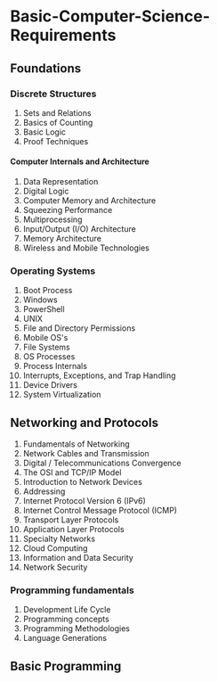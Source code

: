 # Basic-Computer-Science-Requirements

## Foundations

### Discrete Structures
1. Sets and Relations
2. Basics of Counting
3. Basic Logic
4. Proof Techniques

#### Computer Internals and Architecture
1. Data Representation
2. Digital Logic
3. Computer Memory and Architecture
4. Squeezing Performance
5. Multiprocessing
6. Input/Output (I/O) Architecture
7. Memory Architecture
8. Wireless and Mobile Technologies

### Operating Systems
1. Boot Process
2. Windows
3. PowerShell
4. UNIX
5. File and Directory Permissions
6. Mobile OS's
7. File Systems
8. OS Processes
9. Process Internals
10. Interrupts, Exceptions, and Trap Handling
11. Device Drivers
12. System Virtualization

## Networking and Protocols
1. Fundamentals of Networking
2. Network Cables and Transmission
3. Digital / Telecommunications Convergence
4. The OSI and TCP/IP Model
5. Introduction to Network Devices
6. Addressing
7. Internet Protocol Version 6 (IPv6)
8. Internet Control Message Protocol (ICMP)
9. Transport Layer Protocols
10. Application Layer Protocols
11. Specialty Networks
12. Cloud Computing
13. Information and Data Security
14. Network Security

### Programming fundamentals
1. Development Life Cycle
2. Programming concepts
3. Programming Methodologies
4. Language Generations

## Basic Programming
